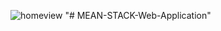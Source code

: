 ![homeview](https://user-images.githubusercontent.com/53249044/111673363-e8cd8680-8840-11eb-94d7-0f271ce45fcf.png)
"# MEAN-STACK-Web-Application" 
